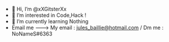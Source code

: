 - 👋 Hi, I’m @xXGitsterXx
- 👀 I’m interested in Code,Hack !
- 🌱 I’m currently learning Nothing
- Email me ---> My email : jules_baillie@hotmail.com / Dm me : NoNameS#6363
